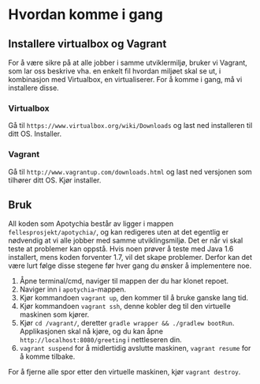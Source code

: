 # Hvordan komme i gang

## Installere virtualbox og Vagrant

For å være sikre på at alle jobber i samme utviklermiljø, bruker vi Vagrant, som lar oss beskrive vha. en enkelt fil hvordan miljøet skal se ut, i kombinasjon med Virtualbox, en virtualiserer. For å komme i gang, må vi installere disse.

### Virtualbox

Gå til `https://www.virtualbox.org/wiki/Downloads` og last ned installeren til ditt OS. Installer.

### Vagrant

Gå til `http://www.vagrantup.com/downloads.html` og last ned versjonen som tilhører ditt OS. Kjør installer.

## Bruk

All koden som Apotychia består av ligger i mappen `fellesprosjekt/apotychia/`, og kan redigeres uten at det egentlig er nødvendig at vi alle jobber med samme utviklingsmiljø. Det er når vi skal teste at problemer kan oppstå. Hvis noen prøver å teste med Java 1.6 installert, mens koden forventer 1.7, vil det skape problemer. Derfor kan det være lurt følge disse stegene før hver gang du ønsker å implementere noe.

1. Åpne terminal/cmd, naviger til mappen der du har klonet repoet.
2. Naviger inn i `apotychia`-mappen.
3. Kjør kommandoen `vagrant up`, den kommer til å bruke ganske lang tid.
4. Kjør kommandoen `vagrant ssh`, denne kobler deg til den virtuelle maskinen som kjører.
5. Kjør `cd /vagrant/`, deretter `gradle wrapper && ./gradlew bootRun`. Applikasjonen skal nå kjøre, og du kan åpne `http://localhost:8080/greeting` i nettleseren din.
6. `vagrant suspend` for å midlertidig avslutte maskinen, `vagrant resume` for å komme tilbake.

For å fjerne alle spor etter den virtuelle maskinen, kjør `vagrant destroy`.
